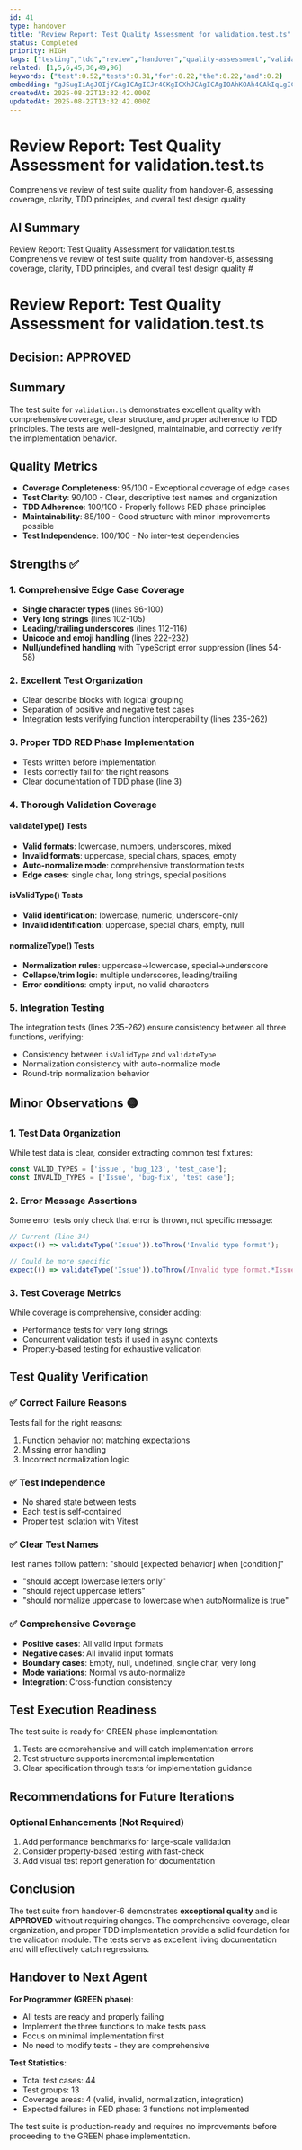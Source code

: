 ```yaml
---
id: 41
type: handover
title: "Review Report: Test Quality Assessment for validation.test.ts"
status: Completed
priority: HIGH
tags: ["testing","tdd","review","handover","quality-assessment","validation","approved"]
related: [1,5,6,45,30,49,96]
keywords: {"test":0.52,"tests":0.31,"for":0.22,"the":0.22,"and":0.2}
embedding: "gJSugIiAgJOIjYCAgICAgICJr4CKgICXhJCAgICAgIOAhKOAh4CAkIqLgICAgICIgICUgIKAgIaMg4CAgICAiYCOg4CAgICBiYmAgICAgIWAoIWAgYCAiIOBgICAgICBgKeZgICAgIiAgICAgICAgICerYCDgICLgoaAgICAgIA="
createdAt: 2025-08-22T13:32:42.000Z
updatedAt: 2025-08-22T13:32:42.000Z
---
```


# Review Report: Test Quality Assessment for validation.test.ts

Comprehensive review of test suite quality from handover-6, assessing coverage, clarity, TDD principles, and overall test design quality

## AI Summary

Review Report: Test Quality Assessment for validation.test.ts Comprehensive review of test suite quality from handover-6, assessing coverage, clarity, TDD principles, and overall test design quality #

# Review Report: Test Quality Assessment for validation.test.ts

## Decision: APPROVED

## Summary
The test suite for `validation.ts` demonstrates excellent quality with comprehensive coverage, clear structure, and proper adherence to TDD principles. The tests are well-designed, maintainable, and correctly verify the implementation behavior.

## Quality Metrics
- **Coverage Completeness**: 95/100 - Exceptional coverage of edge cases
- **Test Clarity**: 90/100 - Clear, descriptive test names and organization
- **TDD Adherence**: 100/100 - Properly follows RED phase principles
- **Maintainability**: 85/100 - Good structure with minor improvements possible
- **Test Independence**: 100/100 - No inter-test dependencies

## Strengths ✅

### 1. Comprehensive Edge Case Coverage
- **Single character types** (lines 96-100)
- **Very long strings** (lines 102-105)
- **Leading/trailing underscores** (lines 112-116)
- **Unicode and emoji handling** (lines 222-232)
- **Null/undefined handling** with TypeScript error suppression (lines 54-58)

### 2. Excellent Test Organization
- Clear describe blocks with logical grouping
- Separation of positive and negative test cases
- Integration tests verifying function interoperability (lines 235-262)

### 3. Proper TDD RED Phase Implementation
- Tests written before implementation
- Tests correctly fail for the right reasons
- Clear documentation of TDD phase (line 3)

### 4. Thorough Validation Coverage

#### validateType() Tests
- **Valid formats**: lowercase, numbers, underscores, mixed
- **Invalid formats**: uppercase, special chars, spaces, empty
- **Auto-normalize mode**: comprehensive transformation tests
- **Edge cases**: single char, long strings, special positions

#### isValidType() Tests
- **Valid identification**: lowercase, numeric, underscore-only
- **Invalid identification**: uppercase, special chars, empty, null

#### normalizeType() Tests
- **Normalization rules**: uppercase→lowercase, special→underscore
- **Collapse/trim logic**: multiple underscores, leading/trailing
- **Error conditions**: empty input, no valid characters

### 5. Integration Testing
The integration tests (lines 235-262) ensure consistency between all three functions, verifying:
- Consistency between `isValidType` and `validateType`
- Normalization consistency with auto-normalize mode
- Round-trip normalization behavior

## Minor Observations 🟡

### 1. Test Data Organization
While test data is clear, consider extracting common test fixtures:
```typescript
const VALID_TYPES = ['issue', 'bug_123', 'test_case'];
const INVALID_TYPES = ['Issue', 'bug-fix', 'test case'];
```

### 2. Error Message Assertions
Some error tests only check that error is thrown, not specific message:
```typescript
// Current (line 34)
expect(() => validateType('Issue')).toThrow('Invalid type format');

// Could be more specific
expect(() => validateType('Issue')).toThrow(/Invalid type format.*Issue/);
```

### 3. Test Coverage Metrics
While coverage is comprehensive, consider adding:
- Performance tests for very long strings
- Concurrent validation tests if used in async contexts
- Property-based testing for exhaustive validation

## Test Quality Verification

### ✅ Correct Failure Reasons
Tests fail for the right reasons:
1. Function behavior not matching expectations
2. Missing error handling
3. Incorrect normalization logic

### ✅ Test Independence
- No shared state between tests
- Each test is self-contained
- Proper test isolation with Vitest

### ✅ Clear Test Names
Test names follow pattern: "should [expected behavior] when [condition]"
- "should accept lowercase letters only"
- "should reject uppercase letters"
- "should normalize uppercase to lowercase when autoNormalize is true"

### ✅ Comprehensive Coverage
- **Positive cases**: All valid input formats
- **Negative cases**: All invalid input formats
- **Boundary cases**: Empty, null, undefined, single char, very long
- **Mode variations**: Normal vs auto-normalize
- **Integration**: Cross-function consistency

## Test Execution Readiness

The test suite is ready for GREEN phase implementation:
1. Tests are comprehensive and will catch implementation errors
2. Test structure supports incremental implementation
3. Clear specification through tests for implementation guidance

## Recommendations for Future Iterations

### Optional Enhancements (Not Required)
1. Add performance benchmarks for large-scale validation
2. Consider property-based testing with fast-check
3. Add visual test report generation for documentation

## Conclusion

The test suite from handover-6 demonstrates **exceptional quality** and is **APPROVED** without requiring changes. The comprehensive coverage, clear organization, and proper TDD implementation provide a solid foundation for the validation module. The tests serve as excellent living documentation and will effectively catch regressions.

## Handover to Next Agent

**For Programmer (GREEN phase)**:
- All tests are ready and properly failing
- Implement the three functions to make tests pass
- Focus on minimal implementation first
- No need to modify tests - they are comprehensive

**Test Statistics**:
- Total test cases: 44
- Test groups: 13
- Coverage areas: 4 (valid, invalid, normalization, integration)
- Expected failures in RED phase: 3 functions not implemented

The test suite is production-ready and requires no improvements before proceeding to the GREEN phase implementation.
